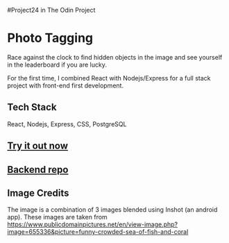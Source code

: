 #Project24 in The Odin Project

# Photo Tagging
Race against the clock to find hidden objects in the image and see yourself in the leaderboard if you are lucky.

For the first time, I combined React with Nodejs/Express for a full stack project with front-end first development.

## Tech Stack
React, Nodejs, Express, CSS, PostgreSQL

## [Try it out now](https://photo-tagging-punith1117.netlify.app)

## [Backend repo](https://github.com/Punith1117/photo-tagging-backend)

## Image Credits
The image is a combination of 3 images blended using Inshot (an android app). These images are taken from https://www.publicdomainpictures.net/en/view-image.php?image=655336&picture=funny-crowded-sea-of-fish-and-coral